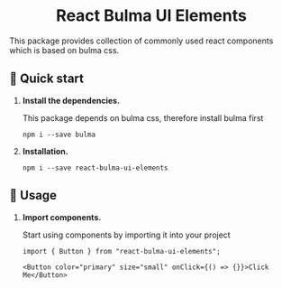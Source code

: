 <h1 align="center">
  React Bulma UI Elements
</h1>

This package provides collection of commonly used react components which is based on bulma css.

## 🚅 Quick start

1.  **Install the dependencies.**

    This package depends on bulma css, therefore install bulma first

    ```shell
    npm i --save bulma
    ```

1.  **Installation.**

    ```shell
    npm i --save react-bulma-ui-elements
    ```

## 🔎 Usage

1. **Import components.**

   Start using components by importing it into your project

   ```
   import { Button } from "react-bulma-ui-elements";

   <Button color="primary" size="small" onClick={() => {}}>Click Me</Button>
   ```
